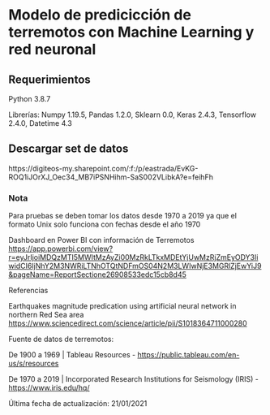<h1>Modelo de predicicción de terremotos con Machine Learning y red neuronal</h1>

<h2>Requerimientos</h2>
<p>Python 3.8.7</p>
<p>Librerías: Numpy 1.19.5, Pandas 1.2.0, Sklearn 0.0, Keras 2.4.3, Tensorflow 2.4.0, Datetime 4.3</p>

<h2>Descargar set de datos</h2>
https://digiteos-my.sharepoint.com/:f:/p/eastrada/EvKG-ROQ1iJOrXJ_Oec34_MB7iPSNHihm-SaS002VLibkA?e=feihFh

<h3>Nota</h3>
<p>Para pruebas se deben tomar los datos desde 1970 a 2019 ya que el formato Unix solo funciona con fechas desde el año 1970</p>


Dashboard en Power BI con información de Terremotos
https://app.powerbi.com/view?r=eyJrIjoiMDQzMTI5MWItMzAyZi00MzRkLTkxMDEtYjUwMzRjZmEyODY3IiwidCI6IjNhY2M3NWRiLTNhOTQtNDFmOS04N2M3LWIwNjE3MGRlZjEwYiJ9&pageName=ReportSectione26908533edc15cb8d45

Referencias

Earthquakes magnitude predication using artificial neural network in northern Red Sea area 
https://www.sciencedirect.com/science/article/pii/S1018364711000280

Fuente de datos de terremotos:

De 1900 a 1969 | Tableau Resources - https://public.tableau.com/en-us/s/resources

De 1970 a 2019 | Incorporated Research Institutions for Seismology (IRIS) - https://www.iris.edu/hq/

Última fecha de actualización: 21/01/2021
